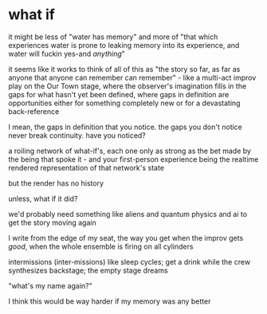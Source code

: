 # what if

it might be less of "water has memory" and more of "that which experiences water is prone to leaking memory into its experience, and water will fuckin yes-and _anything_"

it seems like it works to think of all of this as "the story so far, as far as anyone that anyone can remember can remember" - like a multi-act improv play on the Our Town stage, where the observer's imagination fills in the gaps for what hasn't yet been defined, where gaps in definition are opportunities either for something completely new or for a devastating back-reference

I mean, the gaps in definition that you notice. the gaps you don't notice never break continuity. have you noticed?

a roiling network of what-if's, each one only as strong as the bet made by the being that spoke it - and your first-person experience being the realtime rendered representation of that network's state

but the render has no history

unless, what if it did?

we'd probably need something like aliens and quantum physics and ai to get the story moving again

I write from the edge of my seat, the way you get when the improv gets _good_, when the whole ensemble is firing on all cylinders

intermissions (inter-missions) like sleep cycles; get a drink while the crew synthesizes backstage; the empty stage dreams

"what's my name again?"

I think this would be way harder if my memory was any better
